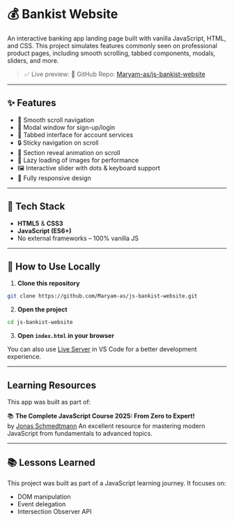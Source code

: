 # 💰 Bankist Website

An interactive banking app landing page built with vanilla JavaScript, HTML, and CSS. This project simulates features commonly seen on professional product pages, including smooth scrolling, tabbed components, modals, sliders, and more.

> ✅ Live preview:
> 🔗 GitHub Repo: [Maryam-as/js-bankist-website](https://maryam-as.github.io/js-bankist-website/)

---

## ✨ Features

- 🚀 Smooth scroll navigation
- 💬 Modal window for sign-up/login
- 📑 Tabbed interface for account services
- 🔒 Sticky navigation on scroll
- 🧭 Section reveal animation on scroll
- 🐢 Lazy loading of images for performance
- 🖼️ Interactive slider with dots & keyboard support
- 🎯 Fully responsive design

---

## 🧱 Tech Stack

- **HTML5** & **CSS3**
- **JavaScript (ES6+)**
- No external frameworks – 100% vanilla JS

---

## 🧪 How to Use Locally

1. **Clone this repository**

```bash
git clone https://github.com/Maryam-as/js-bankist-website.git
```

2. **Open the project**

```bash
cd js-bankist-website
```

3. **Open `index.html` in your browser**

You can also use [Live Server](https://marketplace.visualstudio.com/items?itemName=ritwickdey.LiveServer) in VS Code for a better development experience.

---

## Learning Resources

This app was built as part of:

📚 **The Complete JavaScript Course 2025: From Zero to Expert!**  
by [Jonas Schmedtmann](https://www.udemy.com/course/the-complete-javascript-course/)
An excellent resource for mastering modern JavaScript from fundamentals to advanced topics.

---

## 📚 Lessons Learned

This project was built as part of a JavaScript learning journey. It focuses on:

- DOM manipulation
- Event delegation
- Intersection Observer API
